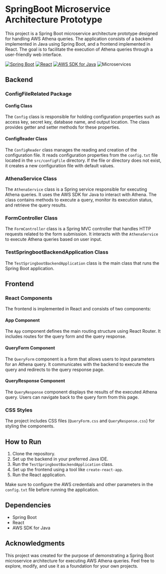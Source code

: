 # SpringBoot Microservice Architecture Prototype

This project is a Spring Boot microservice architecture prototype designed for handling AWS Athena queries. The application consists of a backend implemented in Java using Spring Boot, and a frontend implemented in React. The goal is to facilitate the execution of Athena queries through a user-friendly web interface.

[![Spring Boot](https://img.shields.io/badge/Spring%20Boot-2.5.4-green.svg)](https://spring.io/projects/spring-boot)
[![React](https://img.shields.io/badge/React-17.0.2-blue.svg)](https://reactjs.org/)
[![AWS SDK for Java](https://img.shields.io/badge/AWS%20SDK%20for%20Java-2.17.112-orange.svg)](https://aws.amazon.com/sdk-for-java/)
![Microservices](https://img.shields.io/badge/architecture-microservices-brightgreen.svg)




## Backend

### ConfigFileRelated Package

#### Config Class

The `Config` class is responsible for holding configuration properties such as access key, secret key, database name, and output location. The class provides getter and setter methods for these properties.

#### ConfigReader Class

The `ConfigReader` class manages the reading and creation of the configuration file. It reads configuration properties from the `config.txt` file located in the `src/configFile` directory. If the file or directory does not exist, it creates a new configuration file with default values.

### AthenaService Class

The `AthenaService` class is a Spring service responsible for executing Athena queries. It uses the AWS SDK for Java to interact with Athena. The class contains methods to execute a query, monitor its execution status, and retrieve the query results.

### FormController Class

The `FormController` class is a Spring MVC controller that handles HTTP requests related to the form submission. It interacts with the `AthenaService` to execute Athena queries based on user input.

### TestSpringbootBackendApplication Class

The `TestSpringbootBackendApplication` class is the main class that runs the Spring Boot application.

## Frontend

### React Components

The frontend is implemented in React and consists of two components:

#### App Component

The `App` component defines the main routing structure using React Router. It includes routes for the query form and the query response.

#### QueryForm Component

The `QueryForm` component is a form that allows users to input parameters for an Athena query. It communicates with the backend to execute the query and redirects to the query response page.

#### QueryResponse Component

The `QueryResponse` component displays the results of the executed Athena query. Users can navigate back to the query form from this page.

### CSS Styles

The project includes CSS files (`QueryForm.css` and `QueryResponse.css`) for styling the components.

## How to Run

1. Clone the repository.
2. Set up the backend in your preferred Java IDE.
3. Run the `TestSpringbootBackendApplication` class.
4. Set up the frontend using a tool like `create-react-app`.
5. Run the React application.

Make sure to configure the AWS credentials and other parameters in the `config.txt` file before running the application.

## Dependencies

- Spring Boot
- React
- AWS SDK for Java

## Acknowledgments

This project was created for the purpose of demonstrating a Spring Boot microservice architecture for executing AWS Athena queries. Feel free to explore, modify, and use it as a foundation for your own projects.
